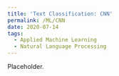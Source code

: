 ```yaml
---
title: 'Text Classification: CNN'
permalink: /ML/CNN
date: 2020-07-14
tags:
  - Applied Machine Learning
  - Natural Language Processing
---
```


Placeholder.